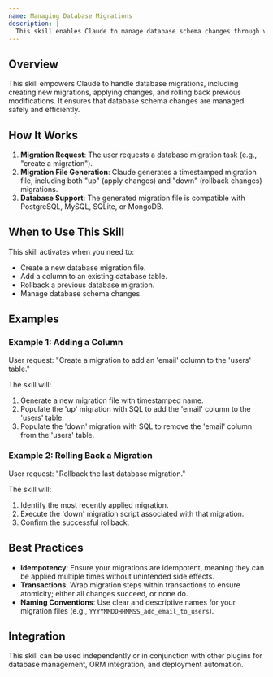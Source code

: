 ```yaml
---
name: Managing Database Migrations
description: |
  This skill enables Claude to manage database schema changes through version-controlled migrations. It is activated when the user requests to create, apply, or rollback database migrations. The skill supports generating timestamped migration files with both up and down migrations for PostgreSQL, MySQL, SQLite, and MongoDB. It helps in tracking schema evolution and ensuring safe database modifications. Use this skill when the user mentions "database migration", "schema change", "add column", "rollback migration", or "create migration".
---
```


## Overview

This skill empowers Claude to handle database migrations, including creating new migrations, applying changes, and rolling back previous modifications. It ensures that database schema changes are managed safely and efficiently.

## How It Works

1. **Migration Request**: The user requests a database migration task (e.g., "create a migration").
2. **Migration File Generation**: Claude generates a timestamped migration file, including both "up" (apply changes) and "down" (rollback changes) migrations.
3. **Database Support**: The generated migration file is compatible with PostgreSQL, MySQL, SQLite, or MongoDB.

## When to Use This Skill

This skill activates when you need to:
- Create a new database migration file.
- Add a column to an existing database table.
- Rollback a previous database migration.
- Manage database schema changes.

## Examples

### Example 1: Adding a Column

User request: "Create a migration to add an 'email' column to the 'users' table."

The skill will:
1. Generate a new migration file with timestamped name.
2. Populate the 'up' migration with SQL to add the 'email' column to the 'users' table.
3. Populate the 'down' migration with SQL to remove the 'email' column from the 'users' table.

### Example 2: Rolling Back a Migration

User request: "Rollback the last database migration."

The skill will:
1. Identify the most recently applied migration.
2. Execute the 'down' migration script associated with that migration.
3. Confirm the successful rollback.

## Best Practices

- **Idempotency**: Ensure your migrations are idempotent, meaning they can be applied multiple times without unintended side effects.
- **Transactions**: Wrap migration steps within transactions to ensure atomicity; either all changes succeed, or none do.
- **Naming Conventions**: Use clear and descriptive names for your migration files (e.g., `YYYYMMDDHHMMSS_add_email_to_users`).

## Integration

This skill can be used independently or in conjunction with other plugins for database management, ORM integration, and deployment automation.
